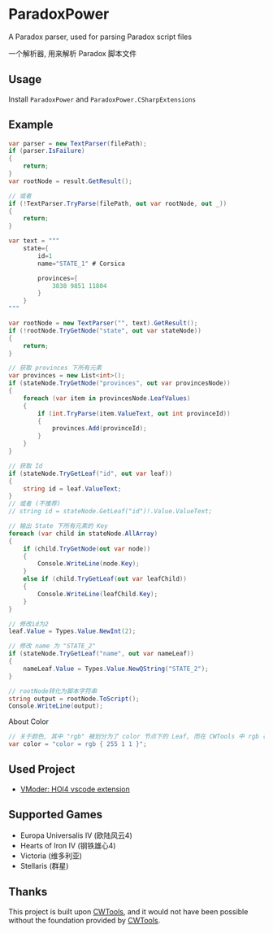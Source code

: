 # ParadoxPower

A Paradox parser, used for parsing Paradox script files

一个解析器, 用来解析 Paradox 脚本文件

## Usage

Install `ParadoxPower` and  `ParadoxPower.CSharpExtensions`

## Example

```c#
var parser = new TextParser(filePath);
if (parser.IsFailure)
{
    return;
}
var rootNode = result.GetResult();

// 或者
if (!TextParser.TryParse(filePath, out var rootNode, out _))
{
    return;
}
```



```c#
var text = """
    state={
    	id=1
        name="STATE_1" # Corsica

        provinces={
        	3838 9851 11804 
    	}
	}
"""

var rootNode = new TextParser("", text).GetResult();
if (!rootNode.TryGetNode("state", out var stateNode))
{
    return;
}

// 获取 provinces 下所有元素
var provinces = new List<int>();
if (stateNode.TryGetNode("provinces", out var provincesNode))
{
    foreach (var item in provincesNode.LeafValues)
    {
        if (int.TryParse(item.ValueText, out int provinceId))
        {
            provinces.Add(provinceId);
        }
    }
}

// 获取 Id
if (stateNode.TryGetLeaf("id", out var leaf))
{
    string id = leaf.ValueText;
}
// 或者 (不推荐)
// string id = stateNode.GetLeaf("id")!.Value.ValueText;

// 输出 State 下所有元素的 Key
foreach (var child in stateNode.AllArray)
{
    if (child.TryGetNode(out var node))
    {
        Console.WriteLine(node.Key);
    }
    else if (child.TryGetLeaf(out var leafChild))
    {
        Console.WriteLine(leafChild.Key);
    }
}

// 修改id为2
leaf.Value = Types.Value.NewInt(2);

// 修改 name 为 "STATE_2"
if (stateNode.TryGetLeaf("name", out var nameLeaf))
{
	nameLeaf.Value = Types.Value.NewQString("STATE_2");
}

// rootNode转化为脚本字符串
string output = rootNode.ToScript();
Console.WriteLine(output);
```



About Color

```c#
// 关于颜色, 其中 "rgb" 被划分为了 color 节点下的 Leaf, 而在 CWTools 中 rgb 在 AST 中是不存在的
var color = "color = rgb { 255 1 1 }";
```

## Used Project

- [VModer: HOI4 vscode extension](https://github.com/textGamex/VModer)

## Supported Games

- Europa Universalis IV (欧陆风云4)
- Hearts of Iron IV (钢铁雄心4)
- Victoria (维多利亚)
- Stellaris (群星)

## Thanks

This project is built upon [CWTools](https://github.com/cwtools/cwtools), and it would not have been possible without the foundation provided by [CWTools](https://github.com/cwtools/cwtools).
